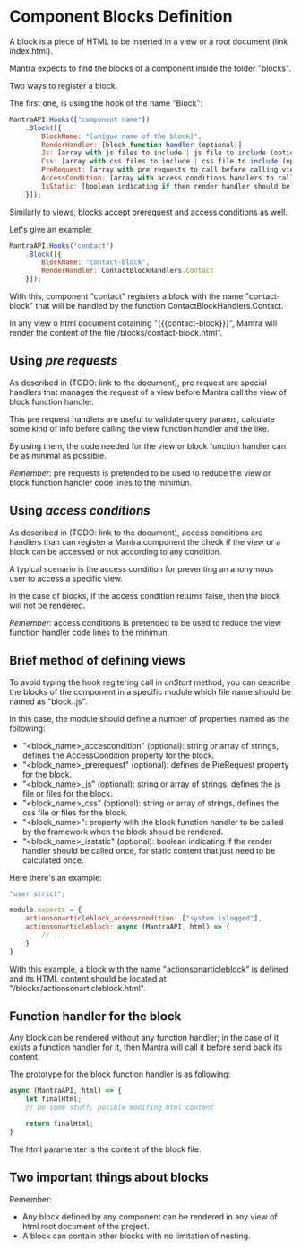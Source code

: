 # Component Blocks Definition

A block is a piece of HTML to be inserted in a view or a root document (link index.html).

Mantra expects to find the blocks of a component inside the folder "blocks".

Two ways to register a block.

The first one, is using the hook of the name "Block":

```js
MantraAPI.Hooks(["component name"])
    .Block([{
        BlockName: "[unique name of the block]",
        RenderHandler: [block function handler (optional)]
        Js: [array with js files to include | js file to include (optional)],
        Css: [array with css files to include | css file to include (optional)],
        PreRequest: [array with pre requests to call before calling view handler (optional)],
        AccessCondition: [array with access conditions handlers to call before calling view handler (optional)],
        IsStatic: [boolean indicating if then render handler should be called once (optional)]
    }]);
```

Similarly to views, blocks accept prerequest and access conditions as well.

Let's give an example:

```js
MantraAPI.Hooks("contact")
    .Block([{
        BlockName: "contact-block",
        RenderHandler: ContactBlockHandlers.Contact
    }]);
```

With this, component "contact" registers a block with the name "contact-block" that will be handled by the function ContactBlockHandlers.Contact.

In any view o html document cotaining "{{{contact-block}}}", Mantra will render the content of the file /blocks/contact-block.html".

## Using *pre requests*
As described in (TODO: link to the document), pre request are special handlers that manages the request of a view before Mantra call the view of block function handler.

This pre request handlers are useful to validate query params, calculate some kind of info before calling the view function handler and the like.

By using them, the code needed for the view or block function handler can be as minimal as possible.

*Remember:* pre requests is pretended to be used to reduce the view or block function handler code lines to the minimun.

## Using *access conditions*
As described in (TODO: link to the document), access conditions are handlers than can register a Mantra component the check if the view or a block can be accessed or not according to any condition.

A typical scenario is the access condition for preventing an anonymous user to access a specific view.

In the case of blocks, if the access condition returns false, then the block will not be rendered.

*Remember:* access conditions is pretended to be used to reduce the view function handler code lines to the minimun.

## Brief method of defining views

To avoid typing the hook regitering call in *onStart* method, you can describe the blocks of the component in a specific module which file name should be named as "block.<component name>.js".

In this case, the module should define a number of properties named as the following:
* "<block_name>_accescondition" (optional): string or array of strings, defines the AccessCondition property for the block.
* "<block_name>_prerequest" (optional): defines de PreRequest property for the block.
* "<block_name>_js" (optional): string or array of strings, defines the js file or files for the block.
* "<block_name>_css" (optional): string or array of strings, defines the css file or files for the block.
* "<block_name>": property with the block function handler to be called by the framework when the block should be rendered.
* "<block_name>_isstatic" (optional): boolean indicating if the render handler should be called once, for static content that just need to be calculated once.

Here there's an example:

```js
"user strict";

module.exports = {
    actionsonarticleblock_accesscondition: ["system.islogged"],
    actionsonarticleblock: async (MantraAPI, html) => {
        // ...    
    }
}
```

With this example, a block with the name "actionsonarticleblock" is defined and its HTML content should be located at "/blocks/actionsonarticleblock.html".

## Function handler for the block
Any block can be rendered without any function handler; in the case of it exists a function handler for it, then Mantra will call it before send back its content.

The prototype for the block function handler is as following:

```js
async (MantraAPI, html) => {
    let finalHtml;
    // Do some stuff, posible modifing html content

    return finalHtml;
}
```

The html paramenter is the content of the block file.

## Two important things about blocks
Remember:
* Any block defined by any component can be rendered in any view of html root document of the project.
* A block can contain other blocks with no limitation of nesting.